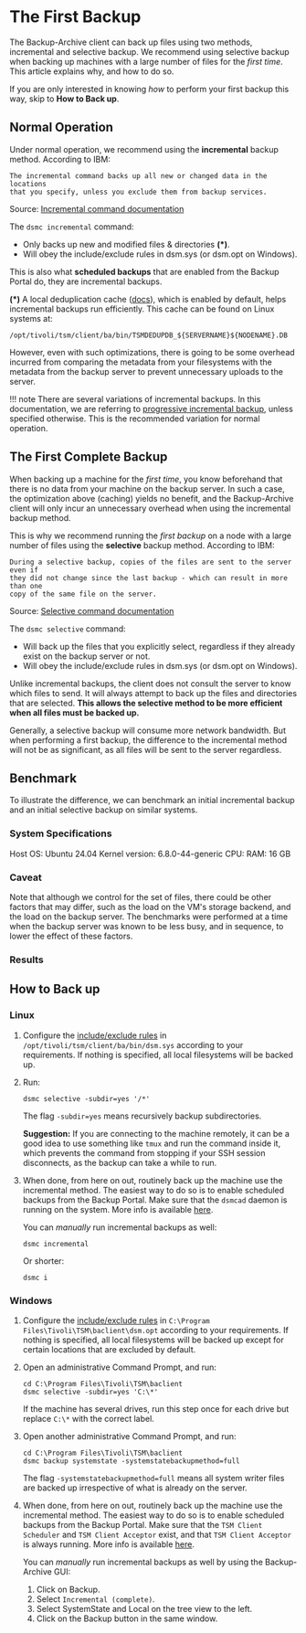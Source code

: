 The First Backup
=========================

The Backup-Archive client can back up files using two methods, incremental and
selective backup. We recommend using selective backup when backing up machines
with a large number of files for the _first time_. 
This article explains why, and how to do so.

If you are only interested in knowing _how_ to perform
your first backup this way, skip to **How to Back up**.

Normal Operation
------------------
Under normal operation, we recommend using the **incremental** backup method. 
According to IBM:
```
The incremental command backs up all new or changed data in the locations 
that you specify, unless you exclude them from backup services.
```
Source: <a target="_blank" href="https://www.ibm.com/docs/en/storage-protect/8.1.26?topic=commands-incremental">
Incremental command documentation</a>

The `dsmc incremental` command:

- Only backs up new and modified files & directories **(*)**.
- Will obey the include/exclude rules in dsm.sys (or dsm.opt on Windows).

This is also what 
**scheduled backups** that are enabled from the Backup Portal do, 
they are incremental backups.

**(*)** A local deduplication cache (<a target="_blank" href="https://www.ibm.com/docs/en/storage-protect/8.1.26?topic=reference-enablededupcache">docs</a>), which is enabled by default, helps 
incremental backups run efficiently. This cache can be found on Linux systems 
at:
```
/opt/tivoli/tsm/client/ba/bin/TSMDEDUPDB_${SERVERNAME}${NODENAME}.DB
```
However, even with such optimizations, there is 
going to be some overhead incurred from comparing the metadata from your 
filesystems with the metadata from the backup server to prevent
unnecessary uploads to the server.

!!! note
      There are several variations of incremental backups. In this documentation, we
      are referring to <a target="_blank" href="https://www.ibm.com/docs/en/storage-protect/8.1.26?topic=use-file-backup-techniques#r_client_bup_method_filebackup__prog_incr__title__1">
progressive incremental backup</a>, unless specified otherwise. This is the recommended variation for normal 
      operation.

The First Complete Backup
----------------------------
When backing up a machine for the _first time_, you know beforehand that there 
is no data from your machine on the backup server. 
In such a case, the optimization above (caching) yields no benefit, 
and the Backup-Archive client will only incur an unnecessary overhead when using 
the incremental backup method.

This is why we recommend running the _first backup_ on a node with a large 
number of files using the 
**selective** backup method. According to IBM:
```
During a selective backup, copies of the files are sent to the server even if 
they did not change since the last backup - which can result in more than one 
copy of the same file on the server.
```
Source: <a target="_blank" href="https://www.ibm.com/docs/en/storage-protect/8.1.26?topic=commands-selective">
Selective command documentation</a>


The `dsmc selective` command:

- Will back up the files that you explicitly select, regardless if they already
  exist on the backup server or not.
- Will obey the include/exclude rules in dsm.sys (or dsm.opt on Windows).

Unlike incremental backups, the client does not 
consult the server to know which files to send. It will always attempt to back 
up the files and directories that are selected. **This allows the selective
method to be more efficient when all files must be backed up.**

Generally, a selective backup will consume more network bandwidth. But when 
performing a first backup, the difference to the incremental method will not
be as significant, as all files will be sent to the server regardless.

Benchmark
----------
To illustrate the difference, we can benchmark an initial incremental backup 
and an initial selective backup on similar systems. 

### System Specifications

Host OS: Ubuntu 24.04
Kernel version: 6.8.0-44-generic
CPU: 
RAM: 16 GB

### Caveat

Note that although we control for the set of files, there could be other 
factors that may differ, such as the load on the VM's storage backend, 
and the load on the backup server. 
The benchmarks were performed at a time when the backup server was known to 
be less busy, and in sequence, to lower the effect of these factors.

### Results



How to Back up
---------------

### Linux

1. Configure the [include/exclude rules](../howto/include-exclude.md) in 
   `/opt/tivoli/tsm/client/ba/bin/dsm.sys` according to your
   requirements. If nothing is specified, all local filesystems will be
   backed up.

2. Run:
   ```
   dsmc selective -subdir=yes '/*'
   ```
   The flag `-subdir=yes` means recursively backup subdirectories.

   **Suggestion:** If you are connecting to the machine remotely, it can be 
   a good 
   idea to use something like `tmux` and run the command inside it, which 
   prevents the command from stopping if your SSH session disconnects, 
   as the backup can take a while to run.
3. When done, from here on out, routinely back up the machine use the 
   incremental method. The easiest way to do so is to enable scheduled backups
   from the Backup Portal. Make sure that the `dsmcad` daemon is running
   on the system. More info is available [here](../install/linux.md#schedule-daily-backups).

   You can _manually_ run incremental backups as well:
   ```
   dsmc incremental
   ```
   Or shorter:
   ```
   dsmc i
   ```

### Windows

1. Configure the [include/exclude rules](../howto/include-exclude.md) in 
   `C:\Program Files\Tivoli\TSM\baclient\dsm.opt` according to your
   requirements. If nothing is specified, all local filesystems will be
   backed up except for certain locations that are excluded by default.

2. Open an administrative Command Prompt, and run:
   ```
   cd C:\Program Files\Tivoli\TSM\baclient
   dsmc selective -subdir=yes 'C:\*'
   ```
   If the machine has several drives, run this step once for each drive but 
   replace `C:\*` with the correct label.
3. Open another administrative Command Prompt, and run:
   ```
   cd C:\Program Files\Tivoli\TSM\baclient
   dsmc backup systemstate -systemstatebackupmethod=full
   ```
   The flag `-systemstatebackupmethod=full` means all system writer files are 
   backed up irrespective of what is already on the server.

4. When done, from here on out, routinely back up the machine use the 
   incremental method. The easiest way to do so is to enable scheduled backups
   from the Backup Portal. Make sure that the `TSM Client Scheduler` and 
   `TSM Client Acceptor` exist, and that `TSM Client Acceptor` is always 
   running. More info is available 
   [here](../install/windows.md#schedule-daily-backups).

    You can _manually_ run incremental backups as well by using the 
    Backup-Archive GUI:

      1. Click on Backup.
      2. Select `Incremental (complete)`.
      3. Select SystemState and Local on the tree view to the left.
      4. Click on the Backup button in the same window.
